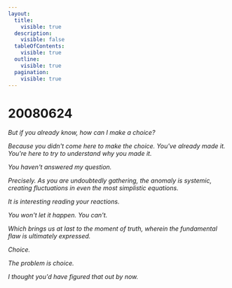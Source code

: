 ```yaml
---
layout:
  title:
    visible: true
  description:
    visible: false
  tableOfContents:
    visible: true
  outline:
    visible: true
  pagination:
    visible: true
---
```


# 20080624

_But if you already know, how can I make a choice?_

_Because you didn't come here to make the choice. You've already made it. You're here to try to understand why you made it._

_You haven't answered my question._

_Precisely. As you are undoubtedly gathering, the anomaly is systemic, creating fluctuations in even the most simplistic equations._

_It is interesting reading your reactions._

_You won't let it happen. You can't._

_Which brings us at last to the moment of truth, wherein the fundamental flaw is ultimately expressed._

_Choice._

_The problem is choice._

_I thought you'd have figured that out by now._
